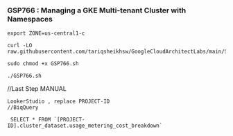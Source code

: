 ### GSP766 :  Managing a GKE Multi-tenant Cluster with Namespaces 

```
export ZONE=us-central1-c
```

```
curl -LO raw.githubusercontent.com/tariqsheikhsw/GoogleCloudArchitectLabs/main/Solutions/GSP766.sh

sudo chmod +x GSP766.sh

./GSP766.sh
```

//Last Step MANUAL
```
LookerStudio , replace PROJECT-ID
//BiqQuery 

 SELECT * FROM `[PROJECT-ID].cluster_dataset.usage_metering_cost_breakdown`
```

